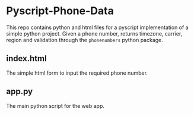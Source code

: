 # Pyscript-Phone-Data
This repo contains python and html files for a pyscript implementation of a simple python project.
Given a phone number, returns timezone, carrier, region and validation through the `phonenumbers` python package.

## index.html
The simple html form to input the required phone number.

## app.py
The main python script for the web app.
